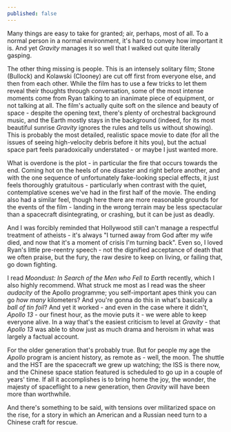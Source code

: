 ```yaml
---
published: false
---
```


Many things are easy to take for granted; air, perhaps, most of all. To a normal person in a normal environment, it's hard to convey how important it is. And yet *Gravity* manages it so well that I walked out quite literally gasping.

The other thing missing is people. This is an intensely solitary film; Stone (Bullock) and Kolawski (Clooney) are cut off first from everyone else, and then from each other. While the film has to use a few tricks to let them reveal their thoughts through conversation, some of the most intense moments come from Ryan talking to an inanimate piece of equipment, or not talking at all. The film's actually quite soft on the silence and beauty of space - despite the opening text, there's plenty of orchestral background music, and the Earth mostly stays in the background (indeed, for its most beautiful sunrise *Gravity* ignores the rules and tells us without showing). This is probably the most detailed, realistic space movie to date (for all the issues of seeing high-velocity debris before it hits you), but the actual space part feels paradoxically understated - or maybe I just wanted more.

What is overdone is the plot - in particular the fire that occurs towards the end. Coming hot on the heels of one disaster and right before another, and with the one sequence of unfortunately fake-looking special effects, it just feels thoroughly gratuitous - particularly when contrast with the quiet, contemplative scenes we've had in the first half of the movie. The ending also had a similar feel, though here there are more reasonable grounds for the events of the film - landing in the wrong terrain may be less spectacular than a spacecraft disintegrating, or crashing, but it can be just as deadly.

And I was forcibly reminded that Hollywood still can't manage a respectful treatment of atheists - it's always "I turned away from God after my wife died, and now that it's a moment of crisis I'm turning back". Even so, I loved Ryan's little pre-reentry speech - not the dignified acceptance of death that we often praise, but the fury, the raw desire to keep on living, or failing that, go down fighting.

I read *Moondust: In Search of the Men who Fell to Earth* recently, which I also highly recommend. What struck me most as I read was the sheer *audacity* of the Apollo programme; you self-important apes think you can go *how many* kilometers? And you're gonna do this in what's basically a *ball of tin foil*? And yet it worked - and even in the case where it didn't, *Apollo 13* - our finest hour, as the movie puts it - we were able to keep everyone alive. In a way that's the easiest criticism to level at *Gravity* - that *Apollo 13* was able to show just as much drama and heroism in what was largely a factual account.

For the older generation that's probably true. But for people my age the *Apollo* program is ancient history, as remote as - well, the moon. The shuttle and the HST are the spacecraft we grew up watching; the ISS is there now, and the Chinese space station featured is scheduled to go up in a couple of years' time. If all it accomplishes is to bring home the joy, the wonder, the majesty of spaceflight to a new generation, then *Gravity* will have been more than worthwhile.

And there's something to be said, with tensions over militarized space on the rise, for a story in which an American and a Russian need turn to a Chinese craft for rescue.
